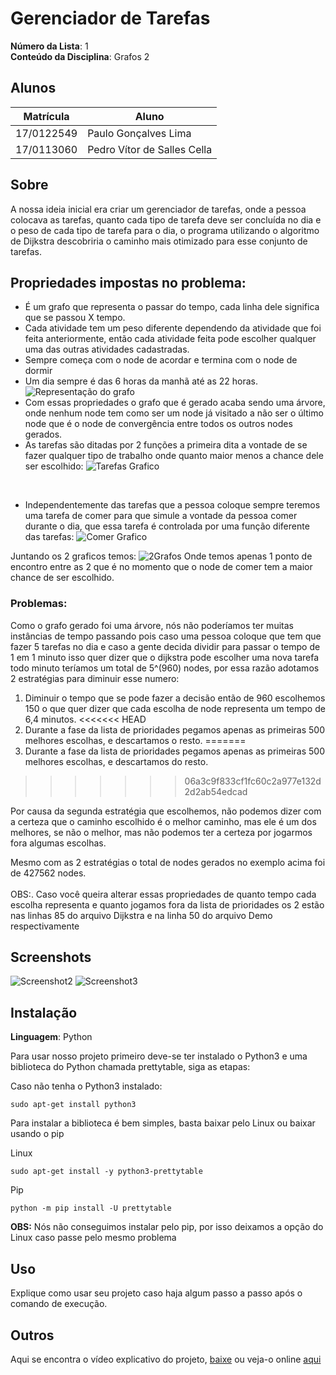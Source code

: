 # Gerenciador de Tarefas
 
**Número da Lista**: 1<br>
**Conteúdo da Disciplina**: Grafos 2<br>
 
## Alunos
|Matrícula | Aluno |
| -- | -- |
| 17/0122549 |  Paulo Gonçalves Lima |
| 17/0113060 |  Pedro Vítor de Salles Cella |
 
## Sobre
<p1>A nossa ideia inicial era criar um gerenciador de tarefas, onde a pessoa colocava as tarefas, quanto cada tipo de tarefa deve ser concluída no dia e o peso de cada tipo de tarefa para o dia, o programa utilizando o algoritmo de Dijkstra descobriria o caminho mais otimizado para esse conjunto de tarefas.</p1>
 
## Propriedades impostas no problema:
 - É um grafo que representa o passar do tempo, cada linha dele significa que se passou X tempo.
 - Cada atividade tem um peso diferente dependendo da atividade que foi feita anteriormente, então cada atividade feita pode escolher qualquer uma das outras atividades cadastradas.
 - Sempre começa com o node de acordar e termina com o node de dormir <br>
 - Um dia sempre é das 6 horas da manhã até as 22 horas.
![Representação do grafo](/docs/RepresentacaoGrafo.png)
- Com essas propriedades o grafo que é gerado acaba sendo uma árvore, onde nenhum node tem como ser um node já visitado a não ser o último node que é o node de convergência entre todos os outros nodes gerados.
- As tarefas são ditadas por 2 funções a primeira dita a vontade de se fazer qualquer tipo de trabalho onde quanto maior menos a chance dele ser escolhido:
![Tarefas Grafico](/docs/tasks.png)
<br>
 
 - Independentemente das tarefas que a pessoa coloque sempre teremos uma tarefa de comer para que simule a vontade da pessoa comer durante o dia, que essa tarefa é controlada por uma função diferente das tarefas:
![Comer Grafico](/docs/comer.png)

Juntando os 2 graficos temos:
![2Grafos](/docs/Funcoes.png)
Onde temos apenas 1 ponto de encontro entre as 2 que é no momento que o node de comer tem a maior chance de ser escolhido.
### Problemas:
 
<p1>Como o grafo gerado foi uma árvore, nós não poderíamos ter muitas instâncias de tempo passando pois caso uma pessoa coloque que tem que fazer 5 tarefas no dia e caso a gente decida dividir para passar o tempo de 1 em 1 minuto isso quer dizer que o dijkstra pode escolher uma nova tarefa todo minuto teríamos um total de 5^(960) nodes, por essa razão adotamos 2 estratégias para diminuir esse numero:</p1>
1. Diminuir o tempo que se pode fazer a decisão então de 960 escolhemos 150 o que quer dizer que cada escolha de node representa um tempo de 6,4 minutos.
<<<<<<< HEAD
2. Durante a fase da lista de prioridades pegamos apenas as primeiras 500 melhores escolhas, e descartamos o resto.
=======
2. Durante a fase da lista de prioridades pegamos apenas as primeiras 500 melhores escolhas, e descartamos do resto.
>>>>>>> 06a3c9f833cf1fc60c2a977e132d2d2ab54edcad
   
Por causa da segunda estratégia que escolhemos, não podemos dizer com a certeza que o caminho escolhido é o melhor caminho, mas ele é um dos melhores, se não o melhor, mas não podemos ter a certeza por jogarmos fora algumas escolhas.
 
Mesmo com as 2 estratégias o total de nodes gerados no exemplo acima foi de 427562 nodes.
<br>
<br>
OBS:. Caso você queira alterar essas propriedades de quanto tempo cada escolha representa e quanto jogamos fora da lista de prioridades os 2 estão nas linhas 85 do arquivo Dijkstra e na linha 50 do arquivo Demo respectivamente
 
 
## Screenshots
![Screenshot2](./docs/screenshot2.png)
![Screenshot3](./docs/screenshot1.png)
 
## Instalação 
**Linguagem**: Python<br>
 
<p>Para usar nosso projeto primeiro deve-se ter instalado o Python3 e uma biblioteca do Python chamada prettytable, siga as etapas:</p>
 
<p>Caso não tenha o Python3 instalado:</p>
 
```
sudo apt-get install python3
```
 
<p>Para instalar a biblioteca é bem simples, basta baixar pelo Linux ou baixar usando o pip</p>
 
Linux<br>
```
sudo apt-get install -y python3-prettytable
```
 
Pip<br>
```
python -m pip install -U prettytable
```
 
**OBS:** Nós não conseguimos instalar pelo pip, por isso deixamos a opção do Linux caso passe pelo mesmo problema
 
## Uso 
Explique como usar seu projeto caso haja algum passo a passo após o comando de execução.
 
## Outros 
<p>Aqui se encontra o vídeo explicativo do projeto, <a id="video-explicativo" href="">baixe</a> ou veja-o online <a id="video-explicativo" href="">aqui</a></p>
 
 
 
 
 
 
 

